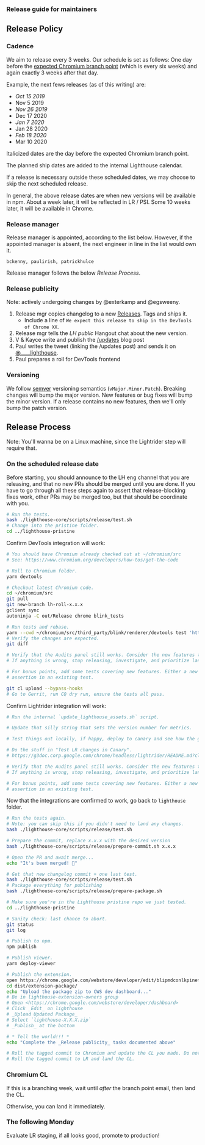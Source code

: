 ### Release guide for maintainers

## Release Policy

### Cadence

We aim to release every 3 weeks. Our schedule is set as follows: One day before the [expected Chromium branch point](https://www.chromium.org/developers/calendar) (which is every six weeks) and again exactly 3 weeks after that day.

Example, the next fews releases (as of this writing) are:

* _Oct 15 2019_
* Nov 5 2019
* _Nov 26 2019_
* Dec 17 2020
* _Jan 7 2020_
* Jan 28 2020
* _Feb 18 2020_
* Mar 10 2020

Italicized dates are the day before the expected Chromium branch point.

The planned ship dates are added to the internal Lighthouse calendar.

If a release is necessary outside these scheduled dates, we may choose to skip the next scheduled release.

In general, the above release dates are when new versions will be available in npm. About a week later, it will be reflected in LR / PSI. Some 10 weeks later, it will be available in Chrome.

### Release manager

Release manager is appointed, according to the list below. However, if the appointed manager is absent, the next engineer in line in the list would own it.

    bckenny, paulirish, patrickhulce

Release manager follows the below _Release Process_.

### Release publicity

Note: actively undergoing changes by @exterkamp and @egsweeny.

1. Release mgr copies changelog to a new [Releases](https://github.com/GoogleChrome/lighthouse/releases). Tags and ships it.
   * Include a line of `We expect this release to ship in the DevTools of Chrome XX`.
1. Release mgr tells the _LH public_ Hangout chat about the new version.
1. V & Kayce write and publish the [/updates](https://developers.google.com/web/updates/) blog post
1. Paul writes the tweet (linking the /updates post) and sends it on [@____lighthouse](https://twitter.com/____lighthouse).
1. Paul prepares a roll for DevTools frontend

### Versioning

We follow [semver](https://semver.org/) versioning semantics (`vMajor.Minor.Patch`). Breaking changes will bump the major version. New features or bug fixes will bump the minor version. If a release contains no new features, then we'll only bump the patch version.


## Release Process

Note: You'll wanna be on a Linux machine, since the Lightrider step will require that.

### On the scheduled release date

Before starting, you should announce to the LH eng channel that you are releasing,
and that no new PRs should be merged until you are done. If you have to go through all these steps
again to assert that release-blocking fixes work, other PRs may be merged too, but that should
be coordinate with you.

```sh
# Run the tests.
bash ./lighthouse-core/scripts/release/test.sh
# Change into the pristine folder.
cd ../lighthouse-pristine
```

Confirm DevTools integration will work:
```sh
# You should have Chromium already checked out at ~/chromium/src
# See: https://www.chromium.org/developers/how-tos/get-the-code

# Roll to Chromium folder.
yarn devtools

# Checkout latest Chromium code.
cd ~/chromium/src
git pull
git new-branch lh-roll-x.x.x
gclient sync
autoninja -C out/Release chrome blink_tests

# Run tests and rebase.
yarn --cwd ~/chromium/src/third_party/blink/renderer/devtools test 'http/tests/devtools/audits/*.js' --reset-results
# Verify the changes are expected.
git diff

# Verify that the Audits panel still works. Consider the new features that have been added.
# If anything is wrong, stop releasing, investigate, and prioritize landing the PR.

# For bonus points, add some tests covering new features. Either a new test, or an extra
# assertion in an existing test.

git cl upload --bypass-hooks
# Go to Gerrit, run CQ dry run, ensure the tests all pass.
```

Confirm Lightrider integration will work:
```sh
# Run the internal `update_lighthouse_assets.sh` script.

# Update that silly string that sets the version number for metrics.

# Test things out locally, if happy, deploy to canary and see how the graphs react.

# Do the stuff in "Test LR changes in Canary".
# https://g3doc.corp.google.com/chrome/headless/lightrider/README.md?cl=head#test-lr-changes-in-canary

# Verify that the Audits panel still works. Consider the new features that have been added.
# If anything is wrong, stop releasing, investigate, and prioritize landing the PR.

# For bonus points, add some tests covering new features. Either a new test, or an extra
# assertion in an existing test.
```

Now that the integrations are confirmed to work, go back to `lighthouse` folder.

```sh
# Run the tests again.
# Note: you can skip this if you didn't need to land any changes.
bash ./lighthouse-core/scripts/release/test.sh

# Prepare the commit, replace x.x.x with the desired version
bash ./lighthouse-core/scripts/release/prepare-commit.sh x.x.x

# Open the PR and await merge...
echo "It's been merged! 🎉"

# Get that new changelog commit + one last test.
bash ./lighthouse-core/scripts/release/test.sh
# Package everything for publishing
bash ./lighthouse-core/scripts/release/prepare-package.sh

# Make sure you're in the Lighthouse pristine repo we just tested.
cd ../lighthouse-pristine

# Sanity check: last chance to abort.
git status
git log

# Publish to npm.
npm publish

# Publish viewer.
yarn deploy-viewer

# Publish the extension.
open https://chrome.google.com/webstore/developer/edit/blipmdconlkpinefehnmjammfjpmpbjk
cd dist/extension-package/
echo "Upload the package zip to CWS dev dashboard..."
# Be in lighthouse-extension-owners group
# Open <https://chrome.google.com/webstore/developer/dashboard>
# Click _Edit_ on lighthouse
# _Upload Updated Package_
# Select `lighthouse-X.X.X.zip`
# _Publish_ at the bottom

# * Tell the world!!! *
echo "Complete the _Release publicity_ tasks documented above"

# Roll the tagged commit to Chromium and update the CL you made. Do not land, see next section.
# Roll the tagged commit to LR and land the CL.
```

### Chromium CL

If this is a branching week, wait until _after_ the branch point email, then land the CL.

Otherwise, you can land it immediately.

### The following Monday

Evaluate LR staging, if all looks good, promote to production!
